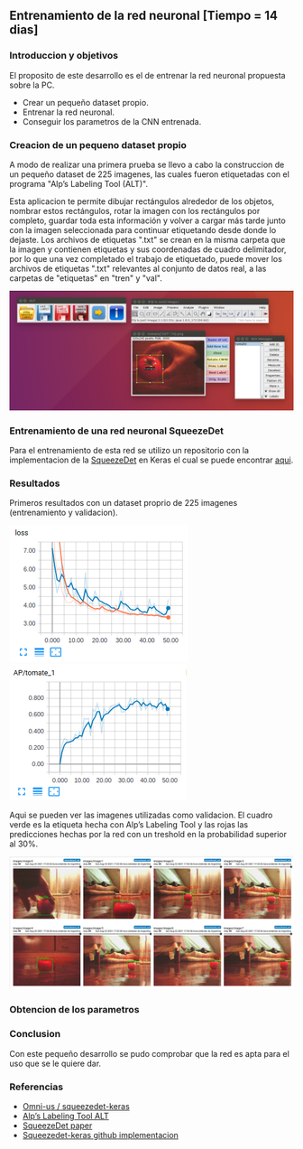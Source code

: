 ## Entrenamiento de la red neuronal [Tiempo = 14 dias]

### Introduccion y objetivos 

El proposito de este desarrollo es el de entrenar la red neuronal propuesta sobre la PC.

* Crear un pequeño dataset propio.
* Entrenar la red neuronal.
* Conseguir los parametros de la CNN entrenada.

### Creacion de un pequeno dataset propio 

A modo de realizar una primera prueba se llevo a cabo la construccion de un pequeño dataset de 225 imagenes, las cuales fueron etiquetadas con el programa "Alp’s Labeling Tool (ALT)". 

Esta aplicacion te permite dibujar rectángulos alrededor de los objetos, nombrar estos rectángulos, rotar la imagen con los rectángulos por completo, guardar toda esta información y volver a cargar más tarde junto con la imagen seleccionada para continuar etiquetando desde donde lo dejaste. Los archivos de etiquetas ".txt" se crean en la misma carpeta que la imagen y contienen etiquetas y sus coordenadas de cuadro delimitador, por lo que una vez completado el trabajo de etiquetado, puede mover los archivos de etiquetas ".txt" relevantes al conjunto de datos real, a las carpetas de "etiquetas" en "tren" y "val".

<img src=./imagenes/etiquetas.png alt="cnn" /> 

### Entrenamiento de una red neuronal SqueezeDet

Para el entrenamiento de esta red se utilizo un repositorio con la implementacion de la [SqueezeDet](https://arxiv.org/pdf/1612.01051.pdf) en Keras el cual se puede encontrar [aqui](https://github.com/omni-us/squeezedet-keras).

### Resultados 

Primeros resultados con un dataset proprio de 225 imagenes (entrenamiento y validacion).

<img src=./imagenes/tomate_250loss.png alt="cnn" /> <img src=./imagenes/tomate_250p.png alt="cnn" /> 

Aqui se pueden ver las imagenes utilizadas como validacion. El cuadro verde es la etiqueta hecha con Alp’s Labeling Tool y las rojas las predicciones hechas por la red con un treshold en la probabilidad superior al 30%.  

<img src=./imagenes/tomate_250_im.png alt="cnn" /> 

### Obtencion de los parametros

### Conclusion

Con este pequeño desarrollo se pudo comprobar que la red es apta para el uso que se le quiere dar.


### Referencias

* [Omni-us / squeezedet-keras](https://github.com/omni-us/squeezedet-keras)
* [Alp’s Labeling Tool ALT](https://alpslabel.wordpress.com/2017/01/26/alt/)
* [SqueezeDet paper](https://arxiv.org/pdf/1612.01051.pdf)
* [Squeezedet-keras github implementacion](https://github.com/omni-us/squeezedet-keras)